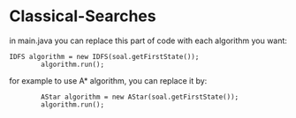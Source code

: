 # Classical-Searches
in main.java you can replace this part of code with each algorithm you want:
```
IDFS algorithm = new IDFS(soal.getFirstState());
        algorithm.run();
```
for example to use A* algorithm, you can replace it by: 
```
        AStar algorithm = new AStar(soal.getFirstState());
        algorithm.run();
```
